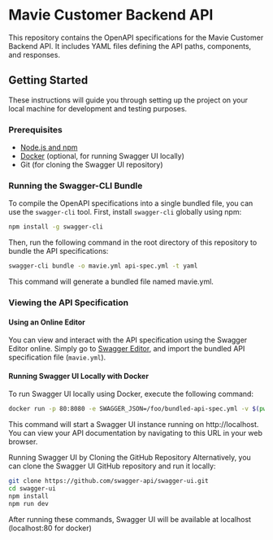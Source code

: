 # Mavie Customer Backend API

This repository contains the OpenAPI specifications for the Mavie Customer Backend API. It includes YAML files defining the API paths, components, and responses.

## Getting Started

These instructions will guide you through setting up the project on your local machine for development and testing purposes.

### Prerequisites

- [Node.js and npm](https://nodejs.org/en/download/)
- [Docker](https://www.docker.com/products/docker-desktop) (optional, for running Swagger UI locally)
- Git (for cloning the Swagger UI repository)

### Running the Swagger-CLI Bundle

To compile the OpenAPI specifications into a single bundled file, you can use the `swagger-cli` tool. First, install `swagger-cli` globally using npm:

```bash
npm install -g swagger-cli
```
Then, run the following command in the root directory of this repository to bundle the API specifications:
```bash
swagger-cli bundle -o mavie.yml api-spec.yml -t yaml
```
This command will generate a bundled file named mavie.yml.

### Viewing the API Specification

#### Using an Online Editor

You can view and interact with the API specification using the Swagger Editor online. Simply go to [Swagger Editor](https://editor.swagger.io), and import the bundled API specification file (`mavie.yml`).

#### Running Swagger UI Locally with Docker

To run Swagger UI locally using Docker, execute the following command:

```bash
docker run -p 80:8080 -e SWAGGER_JSON=/foo/bundled-api-spec.yml -v $(pwd):/foo swaggerapi/swagger-ui
```
This command will start a Swagger UI instance running on http://localhost. You can view your API documentation by navigating to this URL in your web browser.

Running Swagger UI by Cloning the GitHub Repository
Alternatively, you can clone the Swagger UI GitHub repository and run it locally:
```bash
git clone https://github.com/swagger-api/swagger-ui.git
cd swagger-ui
npm install
npm run dev
```
After running these commands, Swagger UI will be available at localhost (localhost:80 for docker)

